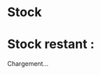 # Stock
<!DOCTYPE html>
<html lang="fr">
<head>
    <meta charset="UTF-8">
    <meta name="viewport" content="width=device-width, initial-scale=1.0">
    <title>Stock restant</title>
    <link rel="stylesheet" href="style.css">
</head>
<body>
    <h1>Stock restant :</h1>
    <p id="stock">Chargement...</p>
    <script src="script.js"></script>
</body>
</html>
